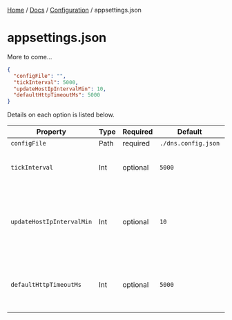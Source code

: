 [Home](/README.md) / [Docs](/docs/README.md) / [Configuration](/docs/configuration/README.md) / appsettings.json

# appsettings.json
More to come...

```json
{
  "configFile": "",
  "tickInterval": 5000,
  "updateHostIpIntervalMin": 10,
  "defaultHttpTimeoutMs": 5000
}
```

Details on each option is listed below.

| Property | Type | Required | Default | Notes |
| --- | --- | ---- | ---- | --- |
| `configFile` | Path | required | `./dns.config.json` | - |
| `tickInterval` | Int | optional | `5000` | Main loop tick interval in `ms`. |
| `updateHostIpIntervalMin` | Int | optional | `10` | Interval (in `min`) between checking for host IP Address change. |
| `defaultHttpTimeoutMs` | Int | optional | `5000` | Default HTTP Request timeout value in `ms`. |
